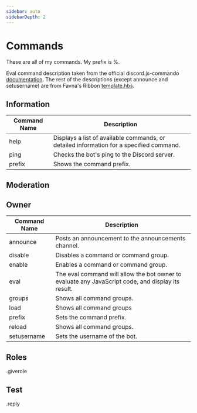 ```yaml
---
sidebar: auto
sidebarDepth: 2
---
```


# Commands
<div is="discord-messages">
	<discord-message author="PXR Bot" avatar="pxrbot" :bot="true">
	    These are all of my commands. My prefix is %.
	</discord-message>
</div>

Eval command description taken from the official discord.js-commando [documentation](https://discord.js.org/#/docs/commando/master/commands/builtins). The rest of the descriptions (except announce and setusername) are from Favna's Ribbon [template.hbs](https://raw.githubusercontent.com/Favna/ribbon/a4b6542868aa90ebf6df557dec441f7431a14562/docs/template.hbs).

## Information
| Command Name  | Description   |
| ------------- |-------------  |
| help          | Displays a list of available commands, or detailed information for a specified command. |
| ping          | Checks the bot's ping to the Discord server.     |
| prefix        | Shows the command prefix.      |

## Moderation

## Owner


| Command Name          | Description   |
| ------------- |-------------  |
| announce      | Posts an announcement to the announcements channel.                   |
| disable       | Disables a command or command group. |
| enable        | Enables a command or command group.  |
| eval          | The eval command will allow the bot owner to evaluate any JavaScript code, and display its result.      |
| groups        | Shows all command groups.      |
| load          | Shows all command groups      |
| prefix        | Sets the command prefix.      |
| reload        | Shows all command groups.      |
| setusername   | Sets the username of the bot.                   |

## Roles
.giverole

## Test
.reply
